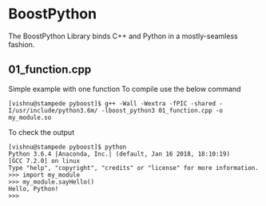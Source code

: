 # BoostPython
The BoostPython Library binds C++ and Python in a mostly-seamless fashion.

## 01_function.cpp
Simple example with one function
To compile use the below command

```
[vishnu@stampede pyboost]$ g++ -Wall -Wextra -fPIC -shared -I/usr/include/python3.6m/ -lboost_python3 01_function.cpp -o my_module.so
```

To check the output
```
[vishnu@stampede pyboost]$ python
Python 3.6.4 |Anaconda, Inc.| (default, Jan 16 2018, 18:10:19) 
[GCC 7.2.0] on linux
Type "help", "copyright", "credits" or "license" for more information.
>>> import my_module
>>> my_module.sayHello()
Hello, Python!
>>> 
```

